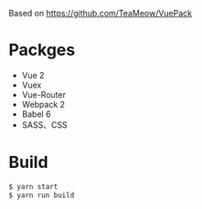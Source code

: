 Based on https://github.com/TeaMeow/VuePack

# Packges

- Vue 2
- Vuex
- Vue-Router
- Webpack 2
- Babel 6
- SASS、CSS

# Build

```bash
$ yarn start
$ yarn run build
```
